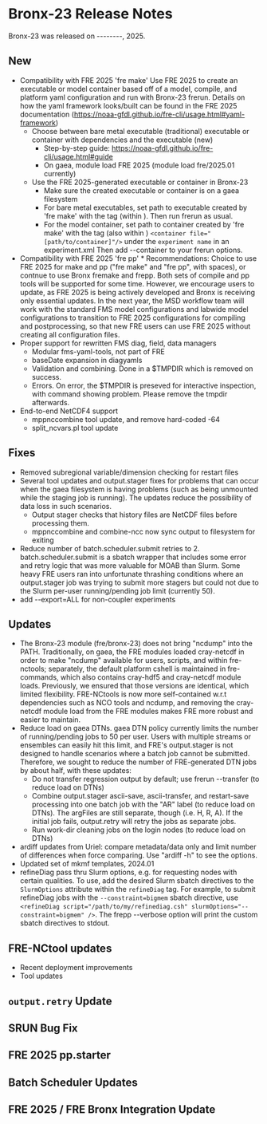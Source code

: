 # Bronx-23 Release Notes

Bronx-23 was released on --------, 2025.

## New
* Compatibility with FRE 2025 'fre make'
Use FRE 2025 to create an executable or model container based off of a model, compile, and platform yaml configuration and run with Bronx-23 frerun. Details on how the yaml framework looks/built can be found in the FRE 2025 documentation (https://noaa-gfdl.github.io/fre-cli/usage.html#yaml-framework)
  * Choose between bare metal executable (traditional) executable or container with dependencies and the executable (new)
    * Step-by-step guide: https://noaa-gfdl.github.io/fre-cli/usage.html#guide
    * On gaea, module load FRE 2025 (module load fre/2025.01 currently)
  * Use the FRE 2025-generated executable or container in Bronx-23
    * Make sure the created executable or container is on a gaea filesystem
    * For bare metal executables, set path to executable created by 'fre make' with the <excutable> tag (within <experiment>). Then run frerun as usual.
    * For the model container, set path to container created by 'fre make' with the <container> tag (also within <experiment>)
         `<container file="[path/to/container]"/>` under the `experiment name` in an experiment.xml
      Then add --container to your frerun options.
* Compatibility with FRE 2025 'fre pp'
  * 
Recommendations: Choice to use FRE 2025 for make and pp ("fre make" and "fre pp", with spaces), or contnue to use Bronx fremake and frepp. Both sets of compile and pp tools will be supported for some time. However, we encourage users to update, as FRE 2025 is being actively developed and Bronx is receiving only essential updates. In the next year, the MSD workflow team will work with the standard FMS model configurations and labwide model configurations to transition to FRE 2025 configurations for compiling and postprocessing, so that new FRE users can use FRE 2025 without creating all configuration files.
* Proper support for rewritten FMS diag, field, data managers
  * Modular fms-yaml-tools, not part of FRE
  * baseDate expansion in diagyamls
  * Validation and combining. Done in a $TMPDIR which is removed on success.
  * Errors. On error, the $TMPDIR is preseved for interactive inspection, with command showing problem. Please remove the tmpdir afterwards.
* End-to-end NetCDF4 support
  * mppnccombine tool update, and remove hard-coded -64
  * split_ncvars.pl tool update

## Fixes
* Removed subregional variable/dimension checking for restart files
* Several tool updates and output.stager fixes for problems that can occur when the gaea filesystem is having problems (such as being unmounted while the staging job is running). The updates reduce the possibility of data loss in such scenarios.
  * Output stager checks that history files are NetCDF files before processing them.
  * mppnccombine and combine-ncc now sync output to filesystem for exiting
* Reduce number of batch.scheduler.submit retries to 2. batch.scheduler.submit is a sbatch wrapper that includes some error and retry logic that was more valuable for MOAB than Slurm. Some heavy FRE users ran into unfortunate thrashing conditions where an output.stager job was trying to submit more stagers but could not due to the Slurm per-user running/pending job limit (currently 50).
* add --export=ALL for non-coupler experiments

## Updates
* The Bronx-23 module (fre/bronx-23) does not bring "ncdump" into the PATH. Traditionally, on gaea, the FRE modules loaded cray-netcdf in order to make "ncdump" available for users, scripts, and within fre-nctools; separately, the default platform cshell is maintained in fre-commands, which also contains cray-hdf5 and cray-netcdf module loads. Previously, we ensured that those versions are identical, which limited flexibility. FRE-NCtools is now more self-contained w.r.t dependencies such as NCO tools and ncdump, and removing the cray-netcdf module load from the FRE modules makes FRE more robust and easier to maintain.
* Reduce load on gaea DTNs. gaea DTN policy currently limits the number of running/pending jobs to 50 per user. Users with multiple streams or ensembles can easily hit this limit, and FRE's output.stager is not designed to handle scenarios where a batch job cannot be submitted. Therefore, we sought to reduce the number of FRE-generated DTN jobs by about half, with these updates:
  * Do not transfer regression output by default; use frerun --transfer (to reduce load on DTNs)
  * Combine output.stager ascii-save, ascii-transfer, and restart-save processing into one batch job with the "AR" label (to reduce load on DTNs). The argFiles are still separate, though (i.e. H, R, A). If the initial job fails, output.retry will retry the jobs as separate jobs.
  * Run work-dir cleaning jobs on the login nodes (to reduce load on DTNs)
* ardiff updates from Uriel: compare metadata/data only and limit number of differences when force comparing. Use "ardiff -h" to see the options.
* Updated set of mkmf templates, 2024.01
* refineDiag pass thru Slurm options, e.g. for requesting nodes with certain qualities. To use, add the desired Slurm sbatch directives to the `SlurmOptions` attribute within the `refineDiag` tag. For example, to submit refineDiag jobs with the `--constraint=bigmem` sbatch directive, use `<refineDiag script="/path/to/my/refinediag.csh" slurmOptions="--constraint=bigmem" />`. The frepp --verbose option will print the custom sbatch directives to stdout.

## FRE-NCtool updates
* Recent deployment improvements
* Tool updates

## `output.retry` Update
## SRUN Bug Fix
## FRE 2025 pp.starter 
## Batch Scheduler Updates
## FRE 2025 / FRE Bronx Integration Update
